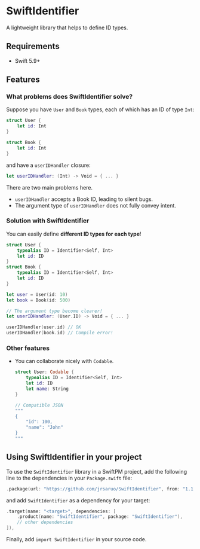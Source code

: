 # SwiftIdentifier

A lightweight library that helps to define ID types.

## Requirements

- Swift 5.9+

## Features

### What problems does SwiftIdentifier solve?

Suppose you have `User` and `Book` types, each of which has an ID of type `Int`:

```swift
struct User {
    let id: Int
}

struct Book {
    let id: Int
}
```

and have a `userIDHandler` closure:

```swift
let userIDHandler: (Int) -> Void = { ... }
```

There are two main problems here.

- `userIDHandler` accepts a Book ID, leading to silent bugs.
- The argument type of `userIDHandler` does not fully convey intent.

### Solution with SwiftIdentifier

You can easily define **different ID types for each type**!

```swift
struct User {
    typealias ID = Identifier<Self, Int>
    let id: ID
}
struct Book {
    typealias ID = Identifier<Self, Int>
    let id: ID
}

let user = User(id: 10)
let book = Book(id: 500)

// The argument type become clearer!
let userIDHandler: (User.ID) -> Void = { ... }

userIDHandler(user.id) // OK
userIDHandler(book.id) // Compile error!
```

### Other features

- You can collaborate nicely with `Codable`.
  
  ```swift
  struct User: Codable {
      typealias ID = Identifier<Self, Int>
      let id: ID
      let name: String
  }
  
  // Compatible JSON
  """
  {
      "id": 100,
      "name": "John"
  }
  """
  ```

## Using SwiftIdentifier in your project

To use the `SwiftIdentifier` library in a SwiftPM project, add the following line to the dependencies in your `Package.swift` file:

```swift
.package(url: "https://github.com/jrsaruo/SwiftIdentifier", from: "1.1.1"),
```

and add `SwiftIdentifier` as a dependency for your target:

```swift
.target(name: "<target>", dependencies: [
    .product(name: "SwiftIdentifier", package: "SwiftIdentifier"),
    // other dependencies
]),
```

Finally, add `import SwiftIdentifier` in your source code.
